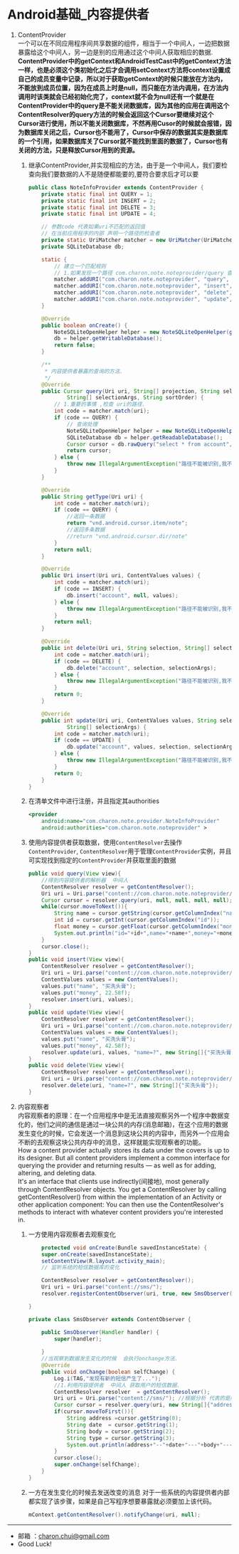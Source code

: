 Android基础_内容提供者
===

1. ContentProvider    
    一个可以在不同应用程序间共享数据的组件，相当于一个中间人，一边把数据暴露给这个中间人，另一边是别的应用通过这个中间人获取相应的数据.
    **ContentProvider中的getContext和AndroidTestCast中的getContext方法一样，也是必须这个类初始化之后才会调用setContext方法将context设置成自己的成员变量中记录，所以对于获取getContext的时候只能放在方法内，不能放到成员位置，因为在成员上时是null，而只能在方法内调用，在方法内调用时该类就会已经初始化完了，context就不会为null还有一个就是在ContentProvider中的query是不能关闭数据库，因为其他的应用在调用这个ContentResolver的query方法的时候会返回这个Cursor要继续对这个Cursor进行使用，所以不能关闭数据库，不然再用Cusor的时候就会报错，因为数据库关闭之后，Cursor也不能用了，Cursor中保存的数据其实是数据库的一个引用，如果数据库关了Cursor就不能找到里面的数据了，Cursor也有关闭的方法，只是释放Cursor用到的资源。**
    
    1. 继承ContentProvider,并实现相应的方法，由于是一个中间人，我们要检查向我们要数据的人不是随便都能要的,要符合要求后才可以要
        ```java
    	public class NoteInfoProvider extends ContentProvider {
    		private static final int QUERY = 1;
    		private static final int INSERT = 2;
    		private static final int DELETE = 3;
    		private static final int UPDATE = 4;
    
    		// 参数code 代表如果uri不匹配的返回值
    		// 在当前应用程序的内部 声明一个路径的检查者
    		private static UriMatcher matcher = new UriMatcher(UriMatcher.NO_MATCH);
    		private SQLiteDatabase db;
    
    		static {
    			// 建立一个匹配规则
    			// 1.如果发现一个路径 com.charon.note.noteprovider/query 查询的操作
    			matcher.addURI("com.charon.note.noteprovider", "query", QUERY);
    			matcher.addURI("com.charon.note.noteprovider", "insert", INSERT);
    			matcher.addURI("com.charon.note.noteprovider", "delete", DELETE);
    			matcher.addURI("com.charon.note.noteprovider", "update", UPDATE);
    		}
    
    		@Override
    		public boolean onCreate() {
    			NoteSQLiteOpenHelper helper = new NoteSQLiteOpenHelper(getContext());
    			db = helper.getWritableDatabase();
    			return false;
    		}
    
    		/**
    		 * 内容提供者暴露的查询的方法.
    		 */
    		@Override
    		public Cursor query(Uri uri, String[] projection, String selection,
    				String[] selectionArgs, String sortOrder) {
    			// 1.重要的事情 ,检查 uri的路径.
    			int code = matcher.match(uri);
    			if (code == QUERY) {
    				// 查询处理
    				NoteSQLiteOpenHelper helper = new NoteSQLiteOpenHelper(getContext());
    				SQLiteDatabase db = helper.getReadableDatabase();
    				Cursor cursor = db.rawQuery("select * from account", null);
    				return cursor;
    			} else {
    				throw new IllegalArgumentException("路径不能被识别,我不认识你...");
    			}
    		}
    
    		@Override
    		public String getType(Uri uri) {
    			int code = matcher.match(uri);
    			if (code == QUERY) {
    				//返回一条数据
    				return "vnd.android.cursor.item/note";
    				//返回多条数据
    				//return "vnd.android.cursor.dir/note"
    			}
    			return null;
    		}
    
    		@Override
    		public Uri insert(Uri uri, ContentValues values) {
    			int code = matcher.match(uri);
    			if (code == INSERT) {
    				db.insert("account", null, values);
    			} else {
    				throw new IllegalArgumentException("路径不能被识别,我不认识你...");
    			}
    			return null;
    		}
    
    		@Override
    		public int delete(Uri uri, String selection, String[] selectionArgs) {
    			int code = matcher.match(uri);
    			if (code == DELETE) {
    				db.delete("account", selection, selectionArgs);
    			} else {
    				throw new IllegalArgumentException("路径不能被识别,我不认识你...");
    			}
    			return 0;
    		}
    
    		@Override
    		public int update(Uri uri, ContentValues values, String selection,
    				String[] selectionArgs) {
    			int code = matcher.match(uri);
    			if (code == UPDATE) {
    				db.update("account", values, selection, selectionArgs);
    			} else {
    				throw new IllegalArgumentException("路径不能被识别,我不认识你...");
    			}
    			return 0;
    		}
    	}
    	```

	2. 在清单文件中进行注册，并且指定其authorities
    	```xml
    	<provider
    		android:name="com.charon.note.provider.NoteInfoProvider"
    		android:authorities="com.charon.note.noteprovider" >
    	```
		
	3. 使用内容提供者获取数据，使用`ContentResolver`去操作`ContentProvider`, `ContentResolver`用于管理`ContentProvider`实例，并且可实现找到指定的`ContentProvider`并获取里面的数据
    	```java
    	public void query(View view){
    		//得到内容提供者的解析器  中间人
    		ContentResolver resolver = getContentResolver();
    		Uri uri = Uri.parse("content://com.charon.note.noteprovider/queryaa");
    		Cursor cursor = resolver.query(uri, null, null, null, null);
    		while(cursor.moveToNext()){
    			String name = cursor.getString(cursor.getColumnIndex("name"));
    			int id = cursor.getInt(cursor.getColumnIndex("id"));
    			float money = cursor.getFloat(cursor.getColumnIndex("money"));
    			System.out.println("id="+id+",name="+name+",money="+money);
    		}
    		cursor.close();
    	}
    	public void insert(View view){
    		ContentResolver resolver = getContentResolver();
    		Uri uri = Uri.parse("content://com.charon.note.noteprovider/insert");
    		ContentValues values = new ContentValues();
    		values.put("name", "买洗头膏");
    		values.put("money", 22.58f);
    		resolver.insert(uri, values);
    	}
    	public void update(View view){
    		ContentResolver resolver = getContentResolver();
    		Uri uri = Uri.parse("content://com.charon.note.noteprovider/update");
    		ContentValues values = new ContentValues();
    		values.put("name", "买洗头膏");
    		values.put("money", 42.58f);
    		resolver.update(uri, values, "name=?", new String[]{"买洗头膏"});
    	}
    	public void delete(View view){
    		ContentResolver resolver = getContentResolver();
    		Uri uri = Uri.parse("content://com.charon.note.noteprovider/delete");
    		resolver.delete(uri, "name=?", new String[]{"买洗头膏"});
    	}
    	```

2. 内容观察者     
    内容观察者的原理：在一个应用程序中是无法直接观察另外一个程序中数据变化的，他们之间的通信是通过一块公共的内存(消息邮箱)，在这个应用的数据发生变化的时候，它会发送一个消息到这块公共的内容中，而另外一个应用会不断的去观察这块公共内存中的消息，这样就能实现观察者的功能。      
	How a content provider actually stores its data under the covers is up to its designer. But all content providers implement a common interface for querying the provider and returning results — as well as for adding, altering, and deleting data.      
    It's an interface that clients use indirectly(间接地), most generally through ContentResolver objects. You get a ContentResolver by calling getContentResolver() from within the implementation of an Activity or other application component: You can then use the ContentResolver's methods to interact with whatever content providers you're interested in.

	1. 一方使用内容观察者去观察变化
		```java
			protected void onCreate(Bundle savedInstanceState) {
			super.onCreate(savedInstanceState);
			setContentView(R.layout.activity_main);
			// 监听系统的短信数据库的变化

			ContentResolver resolver = getContentResolver();
			Uri uri = Uri.parse("content://sms/");
			resolver.registerContentObserver(uri, true, new SmsObserver(new Handler()));

		}

		private class SmsObserver extends ContentObserver {

			public SmsObserver(Handler handler) {
				super(handler);
				
			}
			//当观察到数据发生变化的时候  会执行onchange方法.
			@Override
			public void onChange(boolean selfChange) {
				Log.i(TAG,"发现有新的短信产生了...");
				//1.利用内容提供者  中间人 获取用户的短信数据.
				ContentResolver resolver  = getContentResolver();
				Uri uri = Uri.parse("content://sms/"); //根据分析 代表的是所有的短信的路径
				Cursor cursor = resolver.query(uri, new String[]{"address","date","body","type"}, null, null, null);
				if(cursor.moveToFirst()){
					String address =cursor.getString(0);
					String date  = cursor.getString(1);
					String body = cursor.getString(2);
					String type = cursor.getString(3);
					System.out.println(address+"--"+date+"---"+body+"---"+type);
				}
				cursor.close();
				super.onChange(selfChange);
			}
		}
		```
	2. 一方在发生变化的时候去发送改变的消息
	    对于一些系统的内容提供者内部都实现了该步骤，如果是自己写程序想要暴露就必须要加上该代码。     
		
		```java	
        mContext.getContentResolver().notifyChange(uri, null);
		```
	
---

- 邮箱 ：charon.chui@gmail.com  
- Good Luck! 